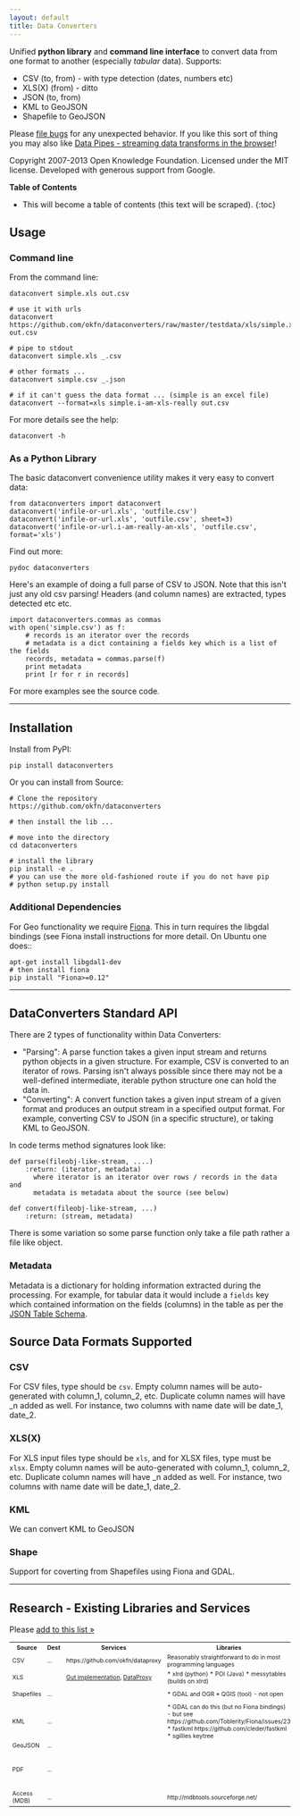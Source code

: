 ```yaml
---
layout: default
title: Data Converters 
---
```


Unified **python library** and **command line interface** to convert data from
one format to another (especially *tabular* data). Supports:

* CSV (to, from) - with type detection (dates, numbers etc)
* XLS(X) (from) - ditto
* JSON (to, from)
* KML to GeoJSON
* Shapefile to GeoJSON

Please [file bugs][issues] for any unexpected behavior. If you like this sort of thing you may also like [Data Pipes - streaming data transforms in the browser][datapipes]!

Copyright 2007-2013 Open Knowledge Foundation. Licensed under the MIT license. Developed with generous support from Google.

[issues]: https://github.com/okfn/dataconverters/issues
[datapipes]: http://datapipes.okfnlabs.org/
[existing]: docs/existing.html

**Table of Contents**

* This will become a table of contents (this text will be scraped).
{:toc}

## Usage

### Command line

From the command line:

    dataconvert simple.xls out.csv

    # use it with urls
    dataconvert https://github.com/okfn/dataconverters/raw/master/testdata/xls/simple.xls out.csv

    # pipe to stdout
    dataconvert simple.xls _.csv

    # other formats ...
    dataconvert simple.csv _.json

    # if it can't guess the data format ... (simple is an excel file)
    dataconvert --format=xls simple.i-am-xls-really out.csv

For more details see the help:

    dataconvert -h

### As a Python Library

The basic dataconvert convenience utility makes it very easy to convert data:

    from dataconverters import dataconvert
    dataconvert('infile-or-url.xls', 'outfile.csv')
    dataconvert('infile-or-url.xls', 'outfile.csv', sheet=3)
    dataconvert('infile-or-url.i-am-really-an-xls', 'outfile.csv', format='xls')

Find out more:

    pydoc dataconverters

Here's an example of doing a full parse of CSV to JSON. Note that this isn't
just any old csv parsing! Headers (and column names) are extracted, types
detected etc etc.

    import dataconverters.commas as commas
    with open('simple.csv') as f:
        # records is an iterator over the records
        # metadata is a dict containing a fields key which is a list of the fields
        records, metadata = commas.parse(f)
        print metadata
        print [r for r in records]

For more examples see the source code.

----

## Installation

Install from PyPI:

    pip install dataconverters

Or you can install from Source:

    # Clone the repository
    https://github.com/okfn/dataconverters
     
    # then install the lib ...
    
    # move into the directory
    cd dataconverters
    
    # install the library
    pip install -e .
    # you can use the more old-fashioned route if you do not have pip
    # python setup.py install

### Additional Dependencies

For Geo functionality we require [Fiona](http://toblerity.github.com/fiona/).
This in turn requires the libgdal bindings (see Fiona install instructions for
more detail. On Ubuntu one does::

    apt-get install libgdal1-dev
    # then install fiona
    pip install "Fiona>=0.12"

----

## DataConverters Standard API

There are 2 types of functionality within Data Converters:

* "Parsing": A parse function takes a given input stream and returns python
  objects in a given structure. For example, CSV is converted to an iterator of
  rows. Parsing isn't always possible since there may not be a well-defined
  intermediate, iterable python structure one can hold the data in.
* "Converting": A convert function takes a given input stream of a given format
  and produces an output stream in a specified output format. For example,
  converting CSV to JSON (in a specific structure), or taking KML to GeoJSON.

In code terms method signatures look like:


    def parse(fileobj-like-stream, ....)
        :return: (iterator, metadata)
          where iterator is an iterator over rows / records in the data and
          metadata is metadata about the source (see below)
    
    def convert(fileobj-like-stream, ...)
        :return: (stream, metadata)

There is some variation so some parse function only take a file path rather a file like object.

### Metadata

Metadata is a dictionary for holding information extracted during the
processing. For example, for tabular data it would include a `fields` key which
contained information on the fields (columns) in the table as per the [JSON
Table Schema](http://www.dataprotocols.org/en/latest/json-table-schema.html).


## Source Data Formats Supported

### CSV

For CSV files, type should be `csv`. Empty column names will be auto-generated
with column_1, column_2, etc. Duplicate column names will have _n added as
well. For instance, two columns with name date will be date_1, date_2.


### XLS(X)

For XLS input files type should be `xls`, and for XLSX files, type must be
`xlsx`. Empty column names will be auto-generated with column_1, column_2, etc.
Duplicate column names will have _n added as well. For instance, two columns
with name date will be date_1, date_2.

### KML

We can convert KML to GeoJSON

### Shape

Support for coverting from Shapefiles using Fiona and GDAL.

----

## Research - Existing Libraries and Services

Please [add to this list &raquo;][edit]

[edit]: https://github.com/okfn/dataconverters/edit/master/index.md

<table class="table-bordered table" style="font-size: 75%;">
  <tr>
    <th>Source</th>
    <th>Dest</th>
    <th>Services</th>
    <th>Libraries</th>
    <th>Comments</th>
  </tr>
  <tr>
    <td>CSV</td>
    <td>...</td>
    <td>
      https://github.com/okfn/dataproxy
    </td>
    <td>
      Reasonably straightforward to do in most programming languages
    </td>
    <td>
      See https://github.com/okfn/dataconverters/issues/2
    </td>
  </tr>
  <tr>
    <td>XLS</td>
    <td></td>
    <td>
<a href="https://github.com/stephenjudkins/poisauce">Gut implementation</a>, <a href="https://github.com/okfn/dataproxy">DataProxy</a>
    </td>
    <td>
* xlrd (python)
* POI (Java)
* messytables (builds on xlrd)
    </td>
    <td>
See https://github.com/okfn/dataconverters/issues/6
    </td>
  </tr>
  <tr>
    <td>Shapefiles</td>
    <td>...</td>
    <td>
    </td>
    <td>
* GDAL and OGR
* QGIS (tool) - not open
    </td>
    <td>
See https://github.com/okfn/dataconverters/issues/1
    </td>
  </tr>
  <tr>
    <td>KML</td>
    <td>...</td>
    <td>
    </td>
    <td>
* GDAL can do this (but no Fiona bindings) - but see https://github.com/Toblerity/Fiona/issues/23
* fastkml https://github.com/cleder/fastkml
* sgillies keytree
    </td>
    <td>
See https://github.com/okfn/dataconverters/issues/5
    </td>
  </tr>
  <tr>
    <td>GeoJSON</td>
    <td>...</td>
    <td></td>
    <td></td>
    <td>Can parse with normal libraries</td>
  </tr>
  <tr>
    <td>PDF</td>
    <td>...</td>
    <td>
    </td>
    <td>
    </td>
    <td>
- See overview and list here https://gist.github.com/rgrp/5844485
- Also the issue https://github.com/okfn/dataconverters/issues/9
- and <a href="http://schoolofdata.org/handbook/courses/extracting-data-from-pdf/">School of Data intro</a>
    </td>
  </tr>
  <tr>
    <td>Access (MDB)</td>
    <td>...</td>
    <td>
    </td>
    <td>
http://mdbtools.sourceforge.net/
    </td>
    <td>
See https://github.com/okfn/dataconverters/issues/10
    </td>
  </tr>
</table>

